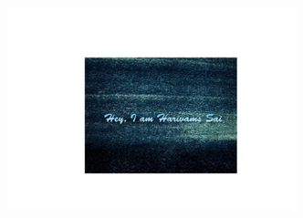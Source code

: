 ![](https://github.com/harivams-sai/harivams-sai/blob/main/Cover-page/Profile_Description.png)

<!---
harivams-sai/harivams-sai is a ✨ special ✨ repository because its `README.md` (this file) appears on your GitHub profile.
You can click the Preview link to take a look at your changes.
--->
